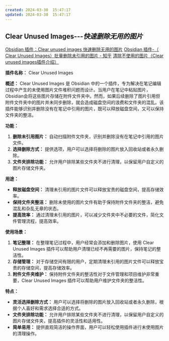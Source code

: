 ```yaml
---
created: 2024-03-30  15:47:17
updated: 2024-03-30  15:47:17
---
```

## Clear Unused Images---*快速删除无用的图片*

[Obsidian 插件：Clear unused images 快速删除无用的图片](https://pkmer.cn/Pkmer-Docs/10-obsidian/obsidian%E7%A4%BE%E5%8C%BA%E6%8F%92%E4%BB%B6/oz-clear-unused-images/)
[Obsidian 插件-（ Clear Unused Images）批量删除未引用的图片 - 知乎](https://zhuanlan.zhihu.com/p/628272733)
[清除不使用的图片（Clear unused images插件介绍）](https://publish.obsidian.md/chinesehelp/01+2021%E6%96%B0%E6%95%99%E7%A8%8B/%E6%B8%85%E9%99%A4%E4%B8%8D%E4%BD%BF%E7%94%A8%E7%9A%84%E5%9B%BE%E7%89%87%EF%BC%88Clear+unused+images%E6%8F%92%E4%BB%B6%E4%BB%8B%E7%BB%8D%EF%BC%89+by+%E8%BD%AF%E9%80%9A%E8%BE%BE)

**插件名称：** Clear Unused Images

**概述：** Clear Unused Images 是 Obsidian 中的一个插件，专为解决在笔记编辑过程中产生的未使用图片文件堆积问题而设计。当用户在笔记中粘贴图片，Obsidian会将这些图片存储在附件文件夹中。然而，如果后续删除了图片引用但附件文件夹中的图片并未同步删除，就会造成磁盘空间的浪费和文件夹的混乱。该插件能够识别并删除没有在笔记中引用的图片，既可以释放磁盘空间，又可以保持文件夹的整洁。

**功能：**
1. **删除未引用图片：** 自动扫描附件文件夹，识别并删除没有在笔记中引用的图片文件。
2. **选择删除方式：** 提供选项，用户可以选择将删除的图片放入回收站或者永久删除。
3. **文件夹排除功能：** 允许用户排除某些文件夹不进行清理，以保留用户自定义的图片存储文件夹。

**用途：**
- **释放磁盘空间：** 清理未引用的图片文件可以释放宝贵的磁盘空间，提高存储效率。
- **保持文件夹整洁：** 删除未使用的图片文件有助于保持附件文件夹的整洁，避免混乱和杂乱无章的状态。
- **提高效率：** 通过清理未引用的图片，可以减少文件夹中不必要的文件，简化文件管理流程，提高效率。

**使用场景：**
1. **笔记整理：** 在整理笔记过程中，用户经常会添加和删除图片，使用 Clear Unused Images 插件可以帮助用户清理已经不再需要的图片，保持笔记的整洁性。
2. **存储管理：** 对于存储空间有限的用户，定期清理未引用的图片文件可以释放宝贵的存储空间，提高存储效率。
3. **附件文件夹维护：** 保持附件文件夹的整洁性对于文件管理和项目维护非常重要，Clear Unused Images 插件可以帮助用户维护文件夹的整洁性。

**特点：**
- **灵活选择删除方式：** 用户可以选择将删除的图片放入回收站或者永久删除，根据个人喜好和需求选择合适的方式。
- **文件夹排除功能：** 允许用户排除某些文件夹不进行清理，以保留用户自定义的图片存储文件夹，提高插件的灵活性和适用性。
- **简单易用：** 提供直观简洁的操作界面，用户可以轻松使用插件进行未使用图片的清理操作。